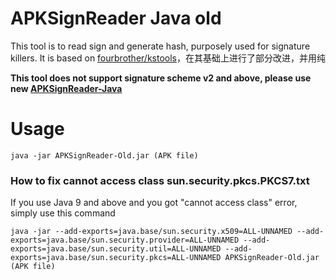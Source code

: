 # APKSignReader Java old

This tool is to read sign and generate hash, purposely used for signature killers. It is based on [fourbrother/kstools](https://github.com/fourbrother/kstools)，在其基础上进行了部分改进，并用纯 

**This tool does not support signature scheme v2 and above, please use new [APKSignReader-Java](https://github.com/AndnixSH/APKSignReader-Java)**

# Usage

`java -jar APKSignReader-Old.jar (APK file)`

### How to fix cannot access class sun.security.pkcs.PKCS7.txt

If you use Java 9 and above and you got "cannot access class" error, simply use this command

`java -jar --add-exports=java.base/sun.security.x509=ALL-UNNAMED --add-exports=java.base/sun.security.provider=ALL-UNNAMED --add-exports=java.base/sun.security.util=ALL-UNNAMED --add-exports=java.base/sun.security.pkcs=ALL-UNNAMED APKSignReader-Old.jar (APK file)`